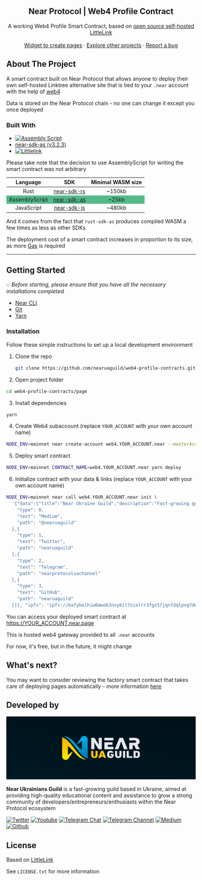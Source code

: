 <!-- PROJECT LOGO -->
<br />
<div align="center">
  <h2 align="center">Near Protocol | Web4 Profile Contract</h2>

  <p align="center">
    A working Web4 Profile Smart Contract, based on <a href="https://littlelink.io/"> open source self-hosted LittleLink</a>
    <br />
    <br />
    <a href="https://github.com/nearuaguild/near-web4-widgets">Widget to create pages</a>
    ·
    <a href="https://github.com/nearuaguild"> Explore other projects</a>
    ·
    <a href="https://github.com/nearuaguild/near-web4-contracts/issues">Report a bug</a>
  </p>
</div>

<!-- ABOUT THE PROJECT -->

## About The Project

A smart contract built on Near Protocol that allows anyone to deploy their own self-hosted Linktree alternative site that is tied to your `.near` account with the help of [web4](https://github.com/vgrichina/web4)

Data is stored on the Near Protocol chain - no one can change it except you once deployed 

### Built With

- [![Assembly Script][assemblyscript]][assemblyscript-url]
- [near-sdk-as (v3.2.3)](https://github.com/near/near-sdk-as)
- [![Littlelink][littlelink]][littlelink-url]

Please take note that the decision to use AssemblyScript for writing the smart contract was not arbitrary

<style>
  #compiled_wasm_size_table tr:nth-child(2) {
    background-color: #069C56AE;
  }
</style>
<div id="compiled_wasm_size_table">

| **Language** | **SDK** | **Minimal WASM size** |
|:---:|:---:|:---:|
| Rust | [near-sdk-rs](https://github.com/near/near-sdk-rs) | ~150kb |
| AssemblyScript | [near-sdk-as](https://github.com/near/near-sdk-as) | ~25kb |
| JavaScript | [near-sdk-js](https://github.com/near/near-sdk-js) | ~480kb |

</div>

And it comes from the fact that `rust-sdk-as` produces compiled WASM a few times as less as other SDKs

The deployment cost of a smart contract increases in proportion to its size, as more [Gas](https://docs.near.org/concepts/basics/transactions/gas-advanced) is required


---

<!-- GETTING STARTED -->

## Getting Started

💡 _Before starting, please ensure that you have all the necessary installations completed_

- [Near CLI](https://docs.near.org/tools/near-cli#setup)
- [Git](https://git-scm.com/book/en/v2/Getting-Started-Installing-Git/)
- [Yarn](https://classic.yarnpkg.com/en/docs/install)

### Installation

Follow these simple instructions to set up a local development environment

1. Clone the repo
   ```sh
   git clone https://github.com/nearuaguild/web4-profile-contracts.git
   ```
2. Open project folder
  ```sh
  cd web4-profile-contracts/page
  ```
3. Install dependencies
  ```sh
  yarn
  ```
4. Create Web4 subaccount (replace `YOUR_ACCOUNT` with your own account name)
  ```sh
  NODE_ENV=mainnet near create-account web4.YOUR_ACCOUNT.near --masterAccount YOUR_ACCOUNT.near --initialBalance 0.5
  ```
5. Deploy smart contract
  ```sh
  NODE_ENV=mainnet CONTRACT_NAME=web4.YOUR_ACCOUNT.near yarn deploy
  ```
6. Initialize contract with your data & links (replace `YOUR_ACCOUNT` with your own account name)
  ```sh
  NODE_ENV=mainnet near call web4.YOUR_ACCOUNT.near init \
    '{"data":{"title":"Near Ukraine Guild","description":"Fast-growing guild based in Ukraine, aimed at providing high-quality educational content and assistance to grow a strong community of developers/entrepreneurs/enthusiasts within the Near Protocol ecosystem", "links":[{
      "type": 0,
      "text": "Medium",
      "path": "@nearuaguild"
    },{
      "type": 1,
      "text": "Twitter",
      "path": "nearuaguild"
    },{
      "type": 2,
      "text": "Telegram",
      "path": "nearprotocoluachannel"
    },{
      "type": 3,
      "text": "GitHub",
      "path": "nearuaguild"
    }]}, "ipfs": "ipfs://bafybeihiw6mwe63nvy6it7sialrr3fgx57jqnfdqlpxg7do6fytbxnzmna"}' --accountId  web4.YOUR_ACCOUNT.near
  ```

You can access your deployed smart contract at https://YOUR_ACCOUNT.near.page

This is hosted web4 gateway provided to all `.near` accounts

For now, it's free, but in the future, it might change

## What's next?

You may want to consider reviewing the factory smart contract that takes care of deploying pages automatically - more information [here](https://github.com/nearuaguild/web4-profile-contracts/tree/main/factory)

## Developed by

![Near Ukrainians Guild cover](../images/cover.png)

**Near Ukrainians Guild** is a fast-growing guild based in Ukraine, aimed at providing high-quality educational content and assistance to grow a strong community of developers/entrepreneurs/enthusiasts within the Near Protocol ecosystem

[![Twitter][twitter]][twitter-url]
[![Youtube][youtube]][youtube-url]
[![Telegram Chat][telegram-chat]][telegram-chat-url]
[![Telegram Channel][telegram-channel]][telegram-channel-url]
[![Medium][medium]][medium-url]
[![Github][github]][github-url]

<!-- LICENSE -->

## License

Based on [LittleLink](https://littlelink.io/)

See `LICENSE.txt` for more information

<!-- MARKDOWN LINKS & IMAGES -->
<!-- https://www.markdownguide.org/basic-syntax/#reference-style-links -->

<!-- Built with -->

[javascript]: https://img.shields.io/badge/javascript-000000?style=for-the-badge&logo=javascript&logoColor=F7E018
[javascript-url]: https://developer.mozilla.org/en-US/docs/Web/JavaScript
[assemblyscript]: https://img.shields.io/badge/assembly%20script-1B7ACE?style=for-the-badge&logo=assemblyscript&logoColor=white
[assemblyscript-url]: https://www.assemblyscript.org/
[littlelink]: https://img.shields.io/badge/LittleLink-1D84FF?style=for-the-badge
[littlelink-url]: https://littlelink.io/

<!-- Socials -->

[twitter]: https://img.shields.io/badge/news-1DA1F2?style=for-the-badge&logo=twitter&logoColor=white
[youtube]: https://img.shields.io/badge/broadcasting-282828?style=for-the-badge&logo=youtube&logoColor=ff0000
[medium]: https://img.shields.io/badge/articles-202020?style=for-the-badge&logo=medium&logoColor=ffffff
[telegram-chat]: https://img.shields.io/badge/chat-229ED9?style=for-the-badge&logo=telegram&logoColor=white
[telegram-channel]: https://img.shields.io/badge/channel-229ED9?style=for-the-badge&logo=telegram&logoColor=white
[github]: https://img.shields.io/badge/code-000000?style=for-the-badge&logo=github&logoColor=ffffff
[twitter-url]: https://twitter.com/nearuaguild
[youtube-url]: https://www.youtube.com/@nearprotocolukraineguild4064
[medium-url]: https://medium.com/near-protocol-ua
[telegram-chat-url]: https://t.me/nearprotocolua
[telegram-channel-url]: https://t.me/nearprotocoluachannel
[github-url]: https://github.com/nearuaguild